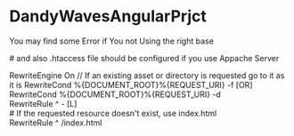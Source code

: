 # DandyWavesAngularPrjct

You may find some Error if You not Using the right base

#<base href="http://localhost/<project name>/">
and also .htaccess file should be configured if you use Appache Server

RewriteEngine On
    // If an existing asset or directory is requested go to it as it is
    RewriteCond %{DOCUMENT_ROOT}%{REQUEST_URI} -f [OR]    
    RewriteCond %{DOCUMENT_ROOT}%{REQUEST_URI} -d    
    RewriteRule ^ - [L]    
    # If the requested resource doesn't exist, use index.html    
RewriteRule ^ /index.html

